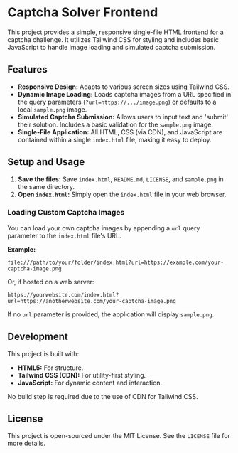# Captcha Solver Frontend

This project provides a simple, responsive single-file HTML frontend for a captcha challenge. It utilizes Tailwind CSS for styling and includes basic JavaScript to handle image loading and simulated captcha submission.

## Features

*   **Responsive Design:** Adapts to various screen sizes using Tailwind CSS.
*   **Dynamic Image Loading:** Loads captcha images from a URL specified in the query parameters (`?url=https://.../image.png`) or defaults to a local `sample.png` image.
*   **Simulated Captcha Submission:** Allows users to input text and 'submit' their solution. Includes a basic validation for the `sample.png` image.
*   **Single-File Application:** All HTML, CSS (via CDN), and JavaScript are contained within a single `index.html` file, making it easy to deploy.

## Setup and Usage

1.  **Save the files:** Save `index.html`, `README.md`, `LICENSE`, and `sample.png` in the same directory.
2.  **Open `index.html`:** Simply open the `index.html` file in your web browser.

### Loading Custom Captcha Images

You can load your own captcha images by appending a `url` query parameter to the `index.html` file's URL.

**Example:**

```
file:///path/to/your/folder/index.html?url=https://example.com/your-captcha-image.png
```

Or, if hosted on a web server:

```
https://yourwebsite.com/index.html?url=https://anotherwebsite.com/your-captcha-image.png
```

If no `url` parameter is provided, the application will display `sample.png`.

## Development

This project is built with:

*   **HTML5:** For structure.
*   **Tailwind CSS (CDN):** For utility-first styling.
*   **JavaScript:** For dynamic content and interaction.

No build step is required due to the use of CDN for Tailwind CSS.

## License

This project is open-sourced under the MIT License. See the `LICENSE` file for more details.